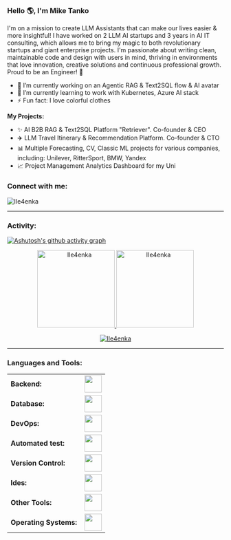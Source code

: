 <link rel="stylesheet" type='text/css' href="https://cdn.jsdelivr.net/gh/devicons/devicon@latest/devicon.min.css" />

### Hello 🌎, I'm Mike Tanko

I'm on a mission to create LLM Assistants that can make our lives easier & more insightful! I have worked on 2 LLM AI startups and 3 years in AI IT consulting, which allows me to bring my magic to both revolutionary startups and giant enterprise projects. I'm passionate about writing clean, maintainable code and design with users in mind, thriving in environments that love innovation, creative solutions and continuous professional growth. 
Proud to be an Engineer! 🚀

  - 🔭 I’m currently working on an Agentic RAG & Text2SQL flow & AI avatar
  - 🌱 I’m currently learning to work with Kubernetes, Azure AI stack
  - ⚡ Fun fact: I love colorful clothes


**My Projects:**
- ✨ AI B2B RAG & Text2SQL Platform "Retriever". Co-founder & CEO
- ✈️ LLM Travel Itinerary & Recommendation Platform. Co-founder & CTO
- 📊 Multiple Forecasting, CV, Classic ML projects for various companies, including: Unilever, RitterSport, BMW, Yandex
- 📈 Project Management Analytics Dashboard for my Uni


<h3 align="left">Connect with me:</h3>
<p align="left">
<a href="https://t.me/iie4enka" target="blank"><i align="center" class="devicon-telegram-original" alt="iie4enka" height="40" width="60" ></i>
</a>
<a href="[https://www.linkedin.com/in/renato-r-611795133/](https://www.linkedin.com/in/mikhail-tanko-1a024528b/)" target="blank"><i align="center" class="devicon-linkedin-plain colored" alt="mikhail-tanko" height="40" width="60" ></i>
</a>
</p>

<p align="left"> <img src="https://komarev.com/ghpvc/?username=IIe4enka&label=Profile%20views&color=0e75b6&style=flat" alt="IIe4enka" /> </p>


------
<h3 align="left">Activity:</h3>

[![Ashutosh's github activity graph](https://github-readme-activity-graph.vercel.app/graph?username=IIe4enka&bg_color=100f0f&color=4c5e9e&line=4c569e&point=403e41&area=true&hide_border=true)](https://github.com/IIe4enka/github-readme-activity-graph)

<div align="center">
  <a href="https://github.com/IIe4enka">
    <img height="180em" src="https://github-readme-stats.vercel.app/api/top-langs?username=IIe4enka&show_icons=true&locale=en&layout=compact&theme=tokyonight" alt="IIe4enka"/>
    <img height="180em" src="https://github-readme-stats.vercel.app/api?username=IIe4enka&show_icons=true&locale=en&layout=compact&theme=tokyonight" alt="IIe4enka"/>
  </a>
</div>
<p align="center">
  <a href="https://github.com/IIe4enka">
    <img src="https://github-readme-streak-stats.herokuapp.com/?user=IIe4enka&&theme=tokyonight" alt="IIe4enka" />
  </a>
</p>

------
<h3 align="left">Languages and Tools:</h3>
<table>
    <tr>
        <td style="font-weight: bold; padding-right: 10px; vertical-align: center; border: none;">Backend:</td>
        <td><img height="40" src="https://skillicons.dev/icons?i=cs,net,pythonfastapi,flask"/></td>
    </tr>
    <tr>
        <td style="font-weight: bold; padding-right: 10px; vertical-align: center; border: none;">Database:</td>
        <td><img height="40" src="https://skillicons.dev/icons?i=mysql,postgresql,mongodb,elasticsearch, cassandra, grafana, "/></td>
    </tr>
    <tr>
        <td style="font-weight: bold; padding-right: 10px; vertical-align: center; border: none;">DevOps:</td>
        <td><img height="40" src="https://skillicons.dev/icons?i=docker,kubernetes"/></td>
    </tr>
    <tr>
        <td style="font-weight: bold; padding-right: 10px; vertical-align: center; border: none;">Automated test:</td>
        <td><img height="40" src="https://skillicons.dev/icons?i=selenium,jest,pytest"/></td>
    </tr>
    <tr>
        <td style="font-weight: bold; padding-right: 10px; vertical-align: center; border: none;">Version Control:</td>
        <td><img height="40" src="https://skillicons.dev/icons?i=git,github,gitlab"/></td>
    </tr>
    <tr>
        <td style="font-weight: bold; padding-right: 10px; vertical-align: center; border: none;">Ides:</td>
        <td><img height="40" src="https://skillicons.dev/icons?i=vscode,visualstudio"/></td>
    </tr>
    <tr>
        <td style="font-weight: bold; padding-right: 10px; vertical-align: center; border: none;">Other Tools:</td>
        <td><img height="40" src="https://skillicons.dev/icons?i=rabbitmq,grafana,bash"/></td>
    </tr>
    <tr>
        <td style="font-weight: bold; padding-right: 10px; vertical-align: center; border: none;">Operating Systems:</td>
        <td><img height="40" src="https://skillicons.dev/icons?i=windows,ubuntu,debian"/></td>
    </tr>
</table>
